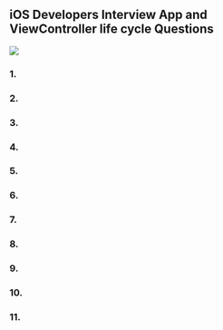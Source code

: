 ## iOS Developers Interview App and ViewController life cycle Questions

![](https://miro.medium.com/v2/resize:fit:1400/format:webp/1*8mQCVZJkQGBvvV8HEwnOPQ.jpeg)

### 1.

### 2.

### 3.

### 4.

### 5.

### 6.

### 7.

### 8.

### 9.

### 10.

### 11.
